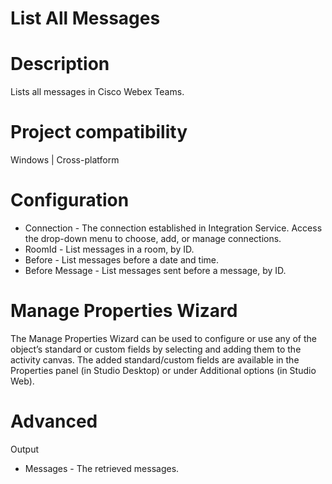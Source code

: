 ﻿# List All Messages

# Description

Lists all messages in Cisco Webex Teams.

# Project compatibility

Windows | Cross-platform

# Configuration

* Connection - The connection established in Integration Service. Access the drop-down menu to choose, add, or manage connections.
* RoomId - List messages in a room, by ID.
* Before - List messages before a date and time.
* Before Message - List messages sent before a message, by ID.

# Manage Properties Wizard

The Manage Properties Wizard can be used to configure or use any of the object’s standard or custom fields by selecting and adding them to the activity canvas. The added standard/custom fields are available in the Properties panel (in Studio Desktop) or under Additional options (in Studio Web).

# Advanced

Output

* Messages - The retrieved messages.
